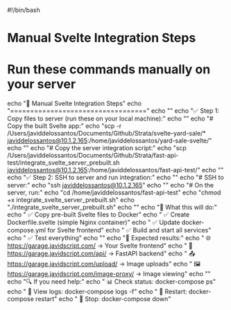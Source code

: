 #!/bin/bash

# Manual Svelte Integration Steps

# Run these commands manually on your server

echo "🎨 Manual Svelte Integration Steps"
echo "=================================="
echo ""
echo "✅ Step 1: Copy files to server (run these on your local machine):"
echo ""
echo "# Copy the built Svelte app:"
echo "scp -r /Users/javiddelossantos/Documents/Github/Strata/svelte-yard-sale/\* javiddelossantos@10.1.2.165:/home/javiddelossantos/yard-sale-svelte/"
echo ""
echo "# Copy the server integration script:"
echo "scp /Users/javiddelossantos/Documents/Github/Strata/fast-api-test/integrate_svelte_server_prebuilt.sh javiddelossantos@10.1.2.165:/home/javiddelossantos/fast-api-test/"
echo ""
echo "✅ Step 2: SSH to server and run integration:"
echo ""
echo "# SSH to server:"
echo "ssh javiddelossantos@10.1.2.165"
echo ""
echo "# On the server, run:"
echo "cd /home/javiddelossantos/fast-api-test"
echo "chmod +x integrate_svelte_server_prebuilt.sh"
echo "./integrate_svelte_server_prebuilt.sh"
echo ""
echo "🎯 What this will do:"
echo " ✅ Copy pre-built Svelte files to Docker"
echo " ✅ Create Dockerfile.svelte (simple Nginx container)"
echo " ✅ Update docker-compose.yml for Svelte frontend"
echo " ✅ Build and start all services"
echo " ✅ Test everything"
echo ""
echo "🎉 Expected results:"
echo " 🌐 https://garage.javidscript.com/ → Your Svelte frontend"
echo " 🔧 https://garage.javidscript.com/api/ → FastAPI backend"
echo " 📤 https://garage.javidscript.com/upload/ → Image uploads"
echo " 🖼️ https://garage.javidscript.com/image-proxy/ → Image viewing"
echo ""
echo "🔍 If you need help:"
echo " 📊 Check status: docker-compose ps"
echo " 📝 View logs: docker-compose logs -f"
echo " 🔄 Restart: docker-compose restart"
echo " 🛑 Stop: docker-compose down"
